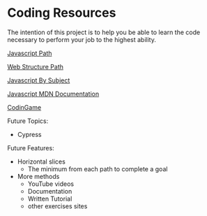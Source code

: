 # Coding Resources

The intention of this project is to help you be able to learn the code necessary to perform your job to the highest ability.

[Javascript Path](Javascript/javascript-path.md)

[Web Structure Path](WebStructure/web-structure-path.md)

[Javascript By Subject](Javascript/javascript-by-Subject.md)

[Javascript MDN Documentation](Javascript/javascript-mdn-documentation.md)

[CodinGame](Exercises/codingame.md)

Future Topics:
- Cypress

Future Features:
- Horizontal slices
  - The minimum from each path to complete a goal
- More methods
  - YouTube videos
  - Documentation
  - Written Tutorial
  - other exercises sites

